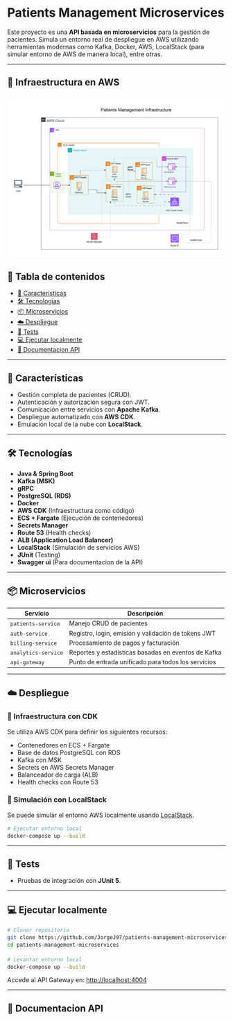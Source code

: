 #  Patients Management Microservices

Este proyecto es una **API basada en microservicios** para la gestión de pacientes. Simula un entorno real de despliegue en AWS utilizando herramientas modernas como Kafka, Docker, AWS, LocalStack (para simular entorno de AWS de manera local), entre otras.

---

## 🧩 Infraestructura en AWS
![Infrastructure](./infrastructure/assets/Patients-Management-Infrastructure-diagram.drawio.png)

## 📌 Tabla de contenidos

- [🚀 Características](#-características)
- [🛠️ Tecnologías](#-tecnologías)
- [📦 Microservicios](#-microservicios)
- [☁️ Despliegue](#-despliegue)
- [🧪 Tests](#-tests)
- [💻 Ejecutar localmente](#-ejecutar-localmente)
- [📖 Documentacion API](#-documentacionAPI)
---

## 🚀 Características

- Gestión completa de pacientes (CRUD).
- Autenticación y autorización segura con JWT.
- Comunicación entre servicios con **Apache Kafka**.
- Despliegue automatizado con **AWS CDK**.
- Emulación local de la nube con **LocalStack**.

---


## 🛠️ Tecnologías

- **Java & Spring Boot**
- **Kafka (MSK)**
- **gRPC**
- **PostgreSQL (RDS)**
- **Docker**
- **AWS CDK** (Infraestructura como código)
- **ECS + Fargate** (Ejecución de contenedores)
- **Secrets Manager**
- **Route 53** (Health checks)
- **ALB (Application Load Balancer)**
- **LocalStack** (Simulación de servicios AWS)
- **JUnit** (Testing)
- **Swagger ui** (Para documentacion de la API)

---

## 📦 Microservicios

| Servicio           | Descripción                                           |
|--------------------|-------------------------------------------------------|
| `patients-service` | Manejo CRUD de pacientes                              |
| `auth-service`     | Registro, login, emisión y validación de tokens JWT  |
| `billing-service`  | Procesamiento de pagos y facturación                  |
| `analytics-service`| Reportes y estadísticas basadas en eventos de Kafka  |
| `api-gateway`      | Punto de entrada unificado para todos los servicios  |

---

## ☁️ Despliegue

### 🧱 Infraestructura con CDK

Se utiliza AWS CDK para definir los siguientes recursos:

- Contenedores en ECS + Fargate
- Base de datos PostgreSQL con RDS
- Kafka con MSK
- Secrets en AWS Secrets Manager
- Balanceador de carga (ALB)
- Health checks con Route 53

### 🧪 Simulación con LocalStack

Se puede simular el entorno AWS localmente usando [LocalStack](https://github.com/localstack/localstack).

```bash
# Ejecutar entorno local
docker-compose up --build
```

---

## 🧪 Tests

- Pruebas de integración con **JUnit 5**.

---

## 💻 Ejecutar localmente

```bash
# Clonar repositorio
git clone https://github.com/JorgeJ97/patients-management-microservices.git
cd patients-management-microservices

# Levantar entorno local
docker-compose up --build
```

Accede al API Gateway en: [http://localhost:4004](http://localhost:4004)

---

## 📖 Documentacion API




